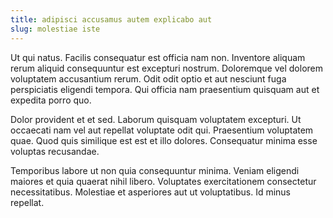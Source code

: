 ```yaml
---
title: adipisci accusamus autem explicabo aut
slug: molestiae iste
---
```


Ut qui natus. Facilis consequatur est officia nam non. Inventore aliquam rerum aliquid consequuntur est excepturi nostrum. Doloremque vel dolorem voluptatem accusantium rerum. Odit odit optio et aut nesciunt fuga perspiciatis eligendi tempora. Qui officia nam praesentium quisquam aut et expedita porro quo.

Dolor provident et et sed. Laborum quisquam voluptatem excepturi. Ut occaecati nam vel aut repellat voluptate odit qui. Praesentium voluptatem quae. Quod quis similique est est et illo dolores. Consequatur minima esse voluptas recusandae.

Temporibus labore ut non quia consequuntur minima. Veniam eligendi maiores et quia quaerat nihil libero. Voluptates exercitationem consectetur necessitatibus. Molestiae et asperiores aut ut voluptatibus. Id minus repellat.
